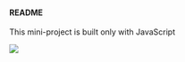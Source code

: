 #### README

This mini-project is built only with JavaScript

<img src = "/Mini-projects/screenshot/Task-app.png">
